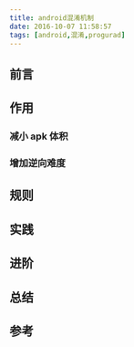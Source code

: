 ```yaml
---
title: android混淆机制
date: 2016-10-07 11:58:57
tags: [android,混淆,progurad]
---
```


## 前言

## 作用
### 减小 apk 体积
### 增加逆向难度

## 规则

## 实践

## 进阶

## 总结

## 参考
